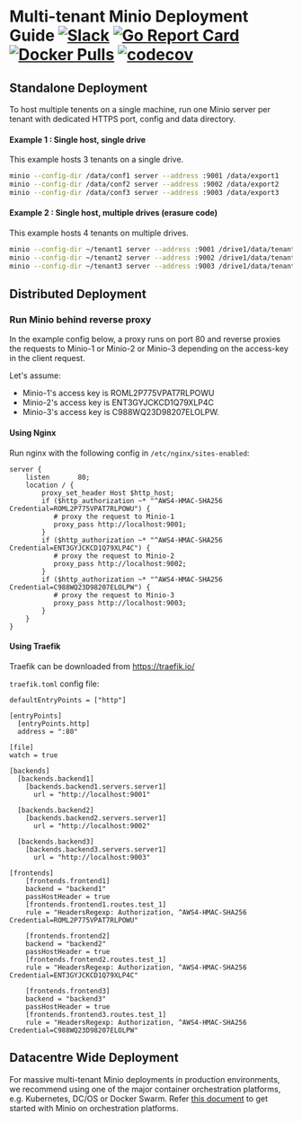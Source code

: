 # Multi-tenant Minio Deployment Guide [![Slack](https://slack.minio.io/slack?type=svg)](https://slack.minio.io) [![Go Report Card](https://goreportcard.com/badge/minio/minio)](https://goreportcard.com/report/minio/minio) [![Docker Pulls](https://img.shields.io/docker/pulls/minio/minio.svg?maxAge=604800)](https://hub.docker.com/r/minio/minio/) [![codecov](https://codecov.io/gh/minio/minio/branch/master/graph/badge.svg)](https://codecov.io/gh/minio/minio)

## Standalone Deployment
To host multiple tenents on a single machine, run one Minio server per tenant with dedicated HTTPS port, config and data directory.  

#### Example 1 : Single host, single drive

This example hosts 3 tenants on a single drive.
```sh
minio --config-dir /data/conf1 server --address :9001 /data/export1
minio --config-dir /data/conf2 server --address :9002 /data/export2
minio --config-dir /data/conf3 server --address :9003 /data/export3
```
#### Example 2 : Single host, multiple drives (erasure code)

This example hosts 4 tenants on multiple drives.
```sh
minio --config-dir ~/tenant1 server --address :9001 /drive1/data/tenant1 /drive2/data/tenant1 /drive3/data/tenant1 /drive4/data/tenant1
minio --config-dir ~/tenant2 server --address :9002 /drive1/data/tenant2 /drive2/data/tenant2 /drive3/data/tenant2 /drive4/data/tenant2
minio --config-dir ~/tenant3 server --address :9003 /drive1/data/tenant3 /drive2/data/tenant3 /drive3/data/tenant3 /drive4/data/tenant3
```

## Distributed Deployment
### Run Minio behind reverse proxy
In the example config below, a proxy runs on port 80 and reverse proxies the requests to Minio-1 or Minio-2 or Minio-3 depending on the access-key in the client request.

Let's assume:
* Minio-1's access key is ROML2P775VPAT7RLPOWU
* Minio-2's access key is ENT3GYJCKCD1Q79XLP4C
* Minio-3's access key is C988WQ23D98207ELOLPW.

#### Using Nginx
Run nginx with the following config in `/etc/nginx/sites-enabled`:

```
server {
    listen       80;
	location / {
	    proxy_set_header Host $http_host;
	    if ($http_authorization ~* "^AWS4-HMAC-SHA256 Credential=ROML2P775VPAT7RLPOWU") {
           # proxy the request to Minio-1
	       proxy_pass http://localhost:9001;
	    }
	    if ($http_authorization ~* "^AWS4-HMAC-SHA256 Credential=ENT3GYJCKCD1Q79XLP4C") {
           # proxy the request to Minio-2
	       proxy_pass http://localhost:9002;
	    }
	    if ($http_authorization ~* "^AWS4-HMAC-SHA256 Credential=C988WQ23D98207ELOLPW") {
           # proxy the request to Minio-3
	       proxy_pass http://localhost:9003;
	    }
    }
}
```

#### Using Traefik
Traefik can be downloaded from https://traefik.io/

`traefik.toml` config file:

```
defaultEntryPoints = ["http"]

[entryPoints]
  [entryPoints.http]
  address = ":80"

[file]
watch = true

[backends]
  [backends.backend1]
    [backends.backend1.servers.server1]
      url = "http://localhost:9001"

  [backends.backend2]
    [backends.backend2.servers.server1]
      url = "http://localhost:9002"

  [backends.backend3]
    [backends.backend3.servers.server1]
      url = "http://localhost:9003"

[frontends]
    [frontends.frontend1]
    backend = "backend1"
    passHostHeader = true
    [frontends.frontend1.routes.test_1]
    rule = "HeadersRegexp: Authorization, ^AWS4-HMAC-SHA256 Credential=ROML2P775VPAT7RLPOWU"

    [frontends.frontend2]
    backend = "backend2"
    passHostHeader = true
    [frontends.frontend2.routes.test_1]
    rule = "HeadersRegexp: Authorization, ^AWS4-HMAC-SHA256 Credential=ENT3GYJCKCD1Q79XLP4C"

    [frontends.frontend3]
    backend = "backend3"
    passHostHeader = true
    [frontends.frontend3.routes.test_1]
    rule = "HeadersRegexp: Authorization, ^AWS4-HMAC-SHA256 Credential=C988WQ23D98207ELOLPW"
```

## Datacentre Wide Deployment
For massive multi-tenant Minio deployments in production environments, we recommend using one of the major container orchestration platforms, e.g. Kubernetes, DC/OS or Docker Swarm. Refer [this document](https://docs.minio.io/docs/minio-deployment-quickstart-guide) to get started with Minio on orchestration platforms.  

